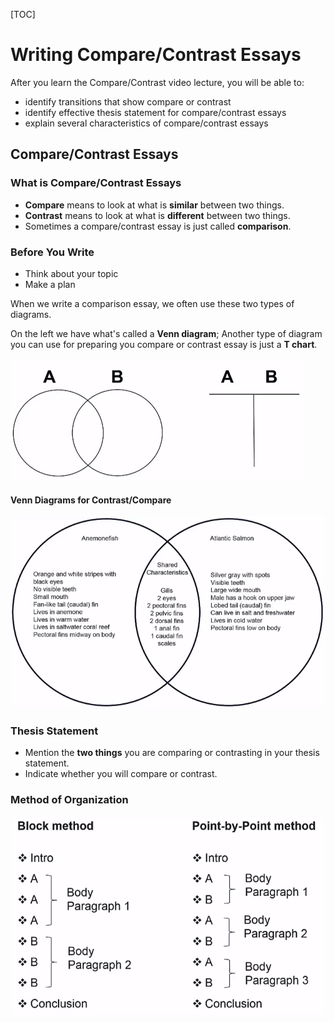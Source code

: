 [TOC]

# Writing Compare/Contrast Essays

After you learn the Compare/Contrast video lecture, you will be able to:

- identify transitions that show compare or contrast
- identify effective thesis statement for compare/contrast essays
- explain several characteristics of compare/contrast essays

## Compare/Contrast Essays

### What is Compare/Contrast Essays

- **Compare** means to look at what is **similar** between two things.
- **Contrast** means to look at what is **different** between two things.
- Sometimes a compare/contrast essay is just called **comparison**.

### Before You Write

- Think about your topic
- Make a plan

When we write a comparison essay, we often use these two types of diagrams.

On the left we have what's called a **Venn diagram**; Another type of  diagram you can use for preparing you compare or contrast essay is just a **T chart**.

![23](../Images/Selection_023.png)



#### Venn Diagrams for Contrast/Compare

![Venn](../Images/Selection_024.png)

### Thesis Statement

- Mention the **two things** you are comparing or contrasting in your thesis statement.
- Indicate whether you will compare or contrast.

### Method of Organization

![T](../Images/Selection_025.png)

